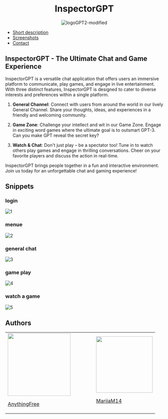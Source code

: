 
<div align="center">
  <h1>InspectorGPT</h1>
  <img src="https://github.com/AnythingFree/InspectorGPT/assets/93827376/70e576b5-a4c5-481d-9e4b-4053a6426846" alt="logoGPT2-modified">
</div>


- [Short description](#inspectorGPT)
- [Screenshots](#snippets)
- [Contact](#authors)

## InspectorGPT - The Ultimate Chat and Game Experience

InspectorGPT is a versatile chat application that offers users an immersive platform to communicate, play games, and engage in live entertainment. With three distinct features, InspectorGPT is designed to cater to diverse interests and preferences within a single platform.

1. **General Channel**: Connect with users from around the world in our lively General Channel. Share your thoughts, ideas, and experiences in a friendly and welcoming community.

2. **Game Zone**: Challenge your intellect and wit in our Game Zone. Engage in exciting word games where the ultimate goal is to outsmart GPT-3. Can you make GPT reveal the secret key?

3. **Watch & Chat**: Don't just play – be a spectator too! Tune in to watch others play games and engage in thrilling conversations. Cheer on your favorite players and discuss the action in real-time.

InspectorGPT brings people together in a fun and interactive environment. Join us today for an unforgettable chat and gaming experience!
## Snippets

### login
![1](https://github.com/AnythingFree/InspectorGPT/assets/93827376/22b8e869-d127-4826-bb96-911ccfe1c31a)
### menue
![2](https://github.com/AnythingFree/InspectorGPT/assets/93827376/c084fc3f-ceb6-4688-ba85-f96d19164818)
### general chat
![3](https://github.com/AnythingFree/InspectorGPT/assets/93827376/318ad50b-baec-4487-96f2-9399377a74ec)
### game play
![4](https://github.com/AnythingFree/InspectorGPT/assets/93827376/6da5fdfe-3f52-4186-9f13-25bcf0bf9bbd)
### watch a game
![5](https://github.com/AnythingFree/InspectorGPT/assets/93827376/1dcc9fe1-6b6f-4b67-837e-b4db0f4a5203)







## Authors
<div align="center">
  <table>
    <tr>
      <td>
        <img src="https://github.com/AnythingFree/InspectorGPT/assets/93827376/b54d95bb-0669-4af8-98ea-101739c096e9" width="200">
        <br>
        <p><a href=https://github.com/AnythingFree>AnythingFree</p>
      </td>
      <td width="50"></td> <!-- This creates space between the images -->
      <td>
        <img src="https://github.com/AnythingFree/InspectorGPT/assets/93827376/9b1babc2-3f2c-47f5-b2cd-f0041cfca35d" width="180">
        <br>
        <p><a href=https://github.com/MarijaM14>MarijaM14</p>
      </td>
    </tr>
  </table>
</div>

